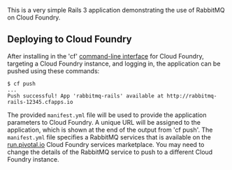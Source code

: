 This is a very simple Rails 3 application demonstrating the use of RabbitMQ on Cloud Foundry.

## Deploying to Cloud Foundry ##

After installing in the 'cf' [command-line interface](http://docs.cloudfoundry.com/docs/using/managing-apps/cf/) for Cloud Foundry, targeting a Cloud Foundry instance, and logging in, the application can be pushed using these commands:

    $ cf push
    ...
    Push successful! App 'rabbitmq-rails' available at http://rabbitmq-rails-12345.cfapps.io

The provided `manifest.yml` file will be used to provide the application parameters to Cloud Foundry. A unique URL will be assigned to the application, which is shown at the end of the output from 'cf push'. The `manifest.yml` file specifies a RabbitMQ services that is available on the [run.pivotal.io](http://docs.cloudfoundry.com/docs/dotcom/getting-started.html) Cloud Foundry services marketplace. You may need to change the details of the RabbitMQ service to push to a different Cloud Foundry instance.
